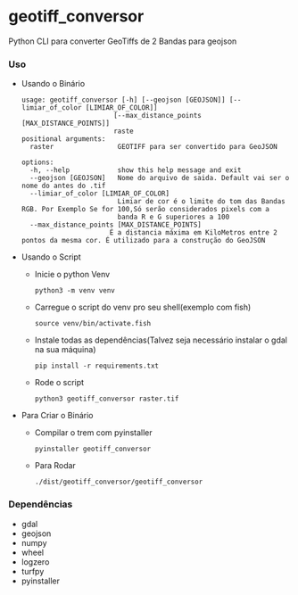 # geotiff_conversor
Python CLI para converter GeoTiffs de 2 Bandas para geojson

### Uso 
  * Usando o Binário
    
        usage: geotiff_conversor [-h] [--geojson [GEOJSON]] [--limiar_of_color [LIMIAR_OF_COLOR]]
                               [--max_distance_points [MAX_DISTANCE_POINTS]]
                               raste
        positional arguments:
          raster                GEOTIFF para ser convertido para GeoJSON
        
        options:
          -h, --help            show this help message and exit
          --geojson [GEOJSON]   Nome do arquivo de saida. Default vai ser o nome do antes do .tif
          --limiar_of_color [LIMIAR_OF_COLOR]
                                Limiar de cor é o limite do tom das Bandas RGB. Por Exemplo Se for 100,Só serão considerados pixels com a
                                banda R e G superiores a 100
          --max_distance_points [MAX_DISTANCE_POINTS]
                              É a distancia máxima em KiloMetros entre 2 pontos da mesma cor. É utilizado para a construção do GeoJSON

  * Usando o Script
    
      * Inicie o python Venv
        
            python3 -m venv venv

      * Carregue o script do venv pro seu shell(exemplo com fish)
        
            source venv/bin/activate.fish
        
      * Instale todas as dependências(Talvez seja necessário instalar o gdal na sua máquina)

            pip install -r requirements.txt

      * Rode o script

            python3 geotiff_conversor raster.tif

  * Para Criar o Binário
    
       *  Compilar o trem com pyinstaller

              pyinstaller geotiff_conversor
          
       * Para Rodar

             ./dist/geotiff_conversor/geotiff_conversor    
        
### Dependências
  * gdal
  * geojson
  * numpy
  * wheel
  * logzero
  * turfpy
  * pyinstaller


